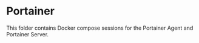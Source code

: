 # Portainer

This folder contains Docker compose sessions for the Portainer Agent and Portainer Server.
